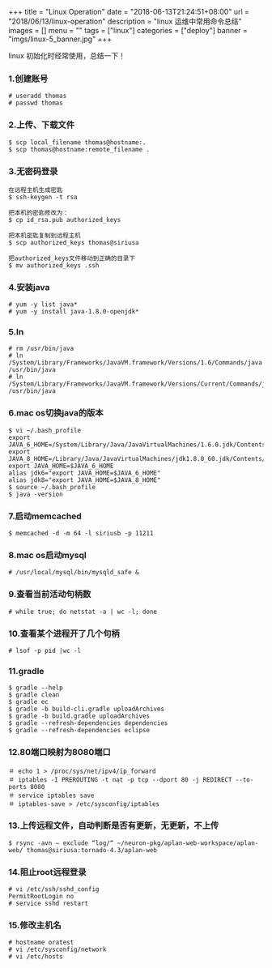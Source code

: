 +++
title = "Linux Operation"
date = "2018-06-13T21:24:51+08:00"
url = "2018/06/13/linux-operation"
description = "linux 运维中常用命令总结"
images = []
menu = ""
tags = ["linux"]
categories = ["deploy"]
banner = "imgs/linux-5_banner.jpg"
+++

linux 初始化时经常使用，总结一下！

<!--more-->

### 1.创建账号
    # useradd thomas
    # passwd thomas

### 2.上传、下载文件
    $ scp local_filename thomas@hostname:.
    $ scp thomas@hostname:remote_filename .

### 3.无密码登录
    在远程主机生成密匙
    $ ssh-keygen -t rsa

    把本机的密匙修改为：
    $ cp id_rsa.pub authorized_keys

    把本机密匙复制到远程主机
    $ scp authorized_keys thomas@siriusa

    把authorized_keys文件移动到正确的目录下
    $ mv authorized_keys .ssh

### 4.安装java
    # yum -y list java*
    # yum -y install java-1.8.0-openjdk*

### 5.ln
    # rm /usr/bin/java
    # ln /System/Library/Frameworks/JavaVM.framework/Versions/1.6/Commands/java /usr/bin/java
    # ln /System/Library/Frameworks/JavaVM.framework/Versions/Current/Commands/java /usr/bin/java

### 6.mac os切换java的版本
    $ vi ~/.bash_profile
    export JAVA_6_HOME=/System/Library/Java/JavaVirtualMachines/1.6.0.jdk/Contents/Home
    export JAVA_8_HOME=/Library/Java/JavaVirtualMachines/jdk1.8.0_60.jdk/Contents/Home
    export JAVA_HOME=$JAVA_6_HOME
    alias jdk6="export JAVA_HOME=$JAVA_6_HOME"
    alias jdk8="export JAVA_HOME=$JAVA_8_HOME"
    $ source ~/.bash_profile
    $ java -version

### 7.启动memcached
    $ memcached -d -m 64 -l siriusb -p 11211

### 8.mac os启动mysql
    # /usr/local/mysql/bin/mysqld_safe &

### 9.查看当前活动句柄数
    # while true; do netstat -a | wc -l; done

### 10.查看某个进程开了几个句柄
    # lsof -p pid |wc -l

### 11.gradle
    $ gradle --help
    $ gradle clean
    $ gradle ec
    $ gradle -b build-cli.gradle uploadArchives
    $ gradle -b build.gradle uploadArchives
    $ gradle --refresh-dependencies dependencies
    $ gradle --refresh-dependencies eclipse

### 12.80端口映射为8080端口
    ＃ echo 1 > /proc/sys/net/ipv4/ip_forward
    ＃ iptables -I PREROUTING -t nat -p tcp --dport 80 -j REDIRECT --to-ports 8080
    ＃ service iptables save
    ＃ iptables-save > /etc/sysconfig/iptables

### 13.上传远程文件，自动判断是否有更新，无更新，不上传
    $ rsync -avn — exclude “log/“ ~/neuron-pkg/aplan-web-workspace/aplan-web/ thomas@siriusa:tornado-4.3/aplan-web

### 14.阻止root远程登录
    # vi /etc/ssh/sshd_config
    PermitRootLogin no
    # service sshd restart

### 15.修改主机名
    # hostname oratest
    # vi /etc/sysconfig/network
    # vi /etc/hosts

<!--more-->
